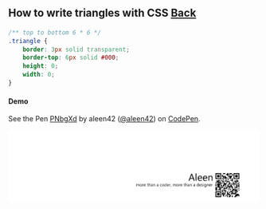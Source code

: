 ## How to write triangles with CSS [Back](./qa.md)

```css
/** top to bottom 6 * 6 */
.triangle {
    border: 3px solid transparent;
    border-top: 6px solid #000;
    height: 0;
    width: 0;
}
```

#### Demo

<p data-height="266" data-theme-id="21735" data-slug-hash="PNbgXd" data-default-tab="result" data-user="aleen42" class="codepen">See the Pen <a href="http://codepen.io/aleen42/pen/PNbgXd/">PNbgXd</a> by aleen42 (<a href="http://codepen.io/aleen42">@aleen42</a>) on <a href="http://codepen.io">CodePen</a>.</p>
<script async src="//assets.codepen.io/assets/embed/ei.js"></script>

<a href="http://aleen42.github.io/" target="_blank" ><img src="./../pic/tail.gif"></a>
